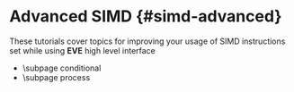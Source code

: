 Advanced SIMD   {#simd-advanced}
=============

These tutorials cover topics for improving your usage of SIMD instructions set while using **EVE**
high level interface

- \subpage conditional
- \subpage process